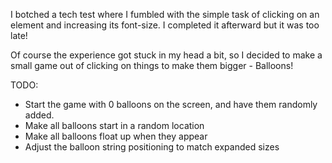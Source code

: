 I botched a tech test where I fumbled with the simple task of clicking on an element and increasing its font-size. I completed it afterward but it was too late!

Of course the experience got stuck in my head a bit, so I decided to make a small game out of clicking on things to make them bigger - Balloons!

TODO:

- Start the game with 0 balloons on the screen, and have them randomly added.
- Make all balloons start in a random location
- Make all balloons float up when they appear
- Adjust the balloon string positioning to match expanded sizes